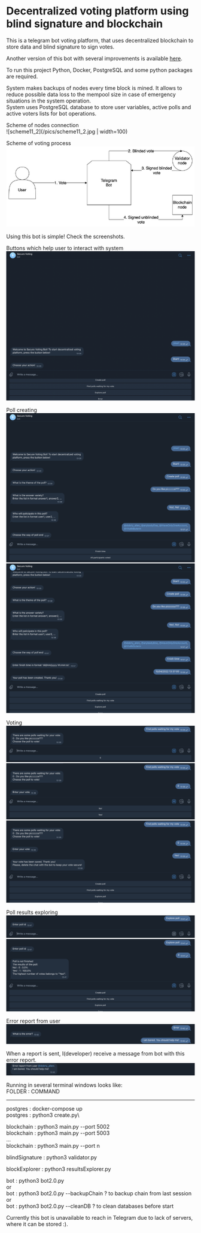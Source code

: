 # Decentralized voting platform using blind signature and blockchain

This is a telegram bot voting platform, that uses decentralized blockchain to store data and blind signature to sign votes.

Another version of this bot with several improvements is available [here](https://github.com/alien111/decentralizedVotingPlatform2.0).

To run this project Python, Docker, PostgreSQL and some python packages are required.

System makes backups of nodes every time block is mined. It allows to reduce possible data loss to the mempool size in case of emergency situations in the system operation.\
System uses PostgreSQL database to store user variables, active polls and active voters lists for bot operations.

Scheme of nodes connection\
![scheme11_2](/pics/scheme11_2.jpg | width=100)

Scheme of voting process\
![scheme2](/pics/scheme2.jpg "")

Using this bot is simple! Check the screenshots.

Buttons which help user to interact with system
![1](/pics/1.png "")

Poll creating
![2](/pics/2.png "")
![3](/pics/3.png "")

Voting
![4](/pics/4.png "")
![5](/pics/5.png "")
![6](/pics/6.png "")

Poll results exploring
![7](/pics/7.png "")
![8](/pics/8.png "")

Error report from user
![9](/pics/9.png "")

When a report is sent, I(developer) receive a message from bot with this error report.
![10](/pics/10.png "")


Running in several terminal windows looks like:\
FOLDER : COMMAND
________________
postgres			  : docker-compose up\
postgres		 	  : python3 create.py\

blockchain			: python3 main.py --port 5002\
blockchain			: python3 main.py --port 5003\
...\
blockchain			: python3 main.py --port n

blindSignature  : python3 validator.py

blockExplorer		: python3 resultsExplorer.py

bot					    : python3 bot2.0.py\
or \
bot		    			: python3 bot2.0.py --backupChain 		? to backup chain from last session\
or\
bot				    	: python3 bot2.0.py --cleanDB     		? to clean databases before start

Currently this bot is unavailable to reach in Telegram due to lack of servers, where it can be stored :). 
